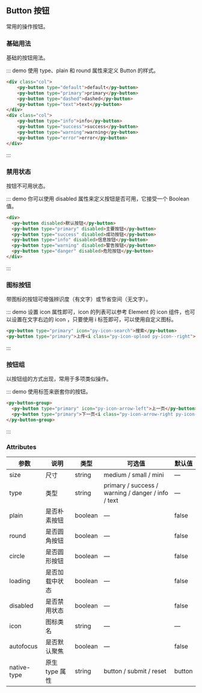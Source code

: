 <style>
    .py-button + .py-button {
      margin-left: 10px;
    }
    .col + .col{
        margin-top: 10px;
    }
</style>

## Button 按钮

常用的操作按钮。

### 基础用法

基础的按钮用法。

::: demo 使用 type、plain 和 round 属性来定义 Button 的样式。

```html
<div class="col">
    <py-button type="default">default</py-button>
    <py-button type="primary">primary</py-button>
    <py-button type="dashed">dashed</py-button>
    <py-button type="text">text</py-button>
</div>
<div class="col">
    <py-button type="info">info</py-button>
    <py-button type="success">success</py-button>
    <py-button type="warning">warning</py-button>
    <py-button type="error">error</py-button>
</div>
```

:::

### 禁用状态

按钮不可用状态。

::: demo 你可以使用 disabled 属性来定义按钮是否可用，它接受一个 Boolean 值。

```html
<div>
  <py-button disabled>默认按钮</py-button>
  <py-button type="primary" disabled>主要按钮</py-button>
  <py-button type="success" disabled>成功按钮</py-button>
  <py-button type="info" disabled>信息按钮</py-button>
  <py-button type="warning" disabled>警告按钮</py-button>
  <py-button type="danger" disabled>危险按钮</py-button>
</div>
```

:::

### 图标按钮

带图标的按钮可增强辨识度（有文字）或节省空间（无文字）。

::: demo 设置 icon 属性即可，icon 的列表可以参考 Element 的 icon 组件，也可以设置在文字右边的 icon ，只要使用 i 标签即可，可以使用自定义图标。

```html
<py-button type="primary" icon="py-icon-search">搜索</py-button>
<py-button type="primary">上传<i class="py-icon-upload py-icon--right"></i></py-button>
```

:::

### 按钮组

以按钮组的方式出现，常用于多项类似操作。

::: demo 使用<py-button-group>标签来嵌套你的按钮。

```html
<py-button-group>
  <py-button type="primary" icon="py-icon-arrow-left">上一页</py-button>
  <py-button type="primary">下一页<i class="py-icon-arrow-right py-icon--right"></i></py-button>
</py-button-group>
```

:::

### Attributes

| 参数        | 说明           | 类型    | 可选值                                             | 默认值 |
| ----------- | -------------- | ------- | -------------------------------------------------- | ------ |
| size        | 尺寸           | string  | medium / small / mini                              | —      |
| type        | 类型           | string  | primary / success / warning / danger / info / text | —      |
| plain       | 是否朴素按钮   | boolean | —                                                  | false  |
| round       | 是否圆角按钮   | boolean | —                                                  | false  |
| circle      | 是否圆形按钮   | boolean | —                                                  | false  |
| loading     | 是否加载中状态 | boolean | —                                                  | false  |
| disabled    | 是否禁用状态   | boolean | —                                                  | false  |
| icon        | 图标类名       | string  | —                                                  | —      |
| autofocus   | 是否默认聚焦   | boolean | —                                                  | false  |
| native-type | 原生 type 属性 | string  | button / submit / reset                            | button |
